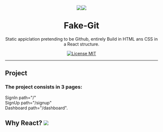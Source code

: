 <h1 align="center">
<br>
<img src="https://img.icons8.com/metro/130/000000/github.png"/><img src="https://img.icons8.com/plasticine/150/000000/react.png"/><br>
<br>
Fake-Git
</h1>

<p align="center">Static appiclation pretending to be Github, entirely Build in HTML ans CSS in a React structure. 

<p align="center">
  <a href="https://opensource.org/licenses/MIT">
    <img src="https://img.shields.io/badge/license-MIT-blue.svg?style=flat-square" alt="License MIT">
  </a>
</p>

<hr />

## Project
### The project consists in 3 pages: 
SignIn path="/" <br/>SignUp path="/signup" <br/>Dashboard path="/dashboard".










## Why React? <img src="https://img.icons8.com/officexs/20/000000/react.png"/>
